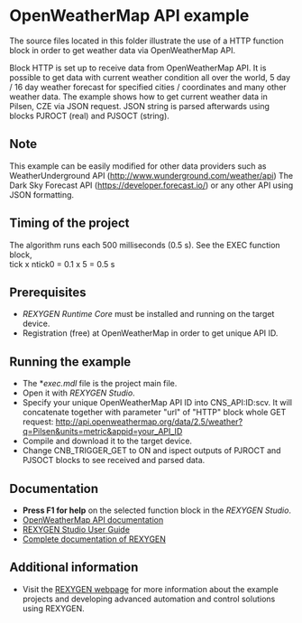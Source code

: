 OpenWeatherMap API example
==========================

The source files located in this folder illustrate the use of a HTTP function block
in order to get weather data via OpenWeatherMap API.

Block HTTP is set up to receive data from OpenWeatherMap API. It is possible to get
data with current weather condition all over the world, 5 day / 16 day weather forecast
for specified cities / coordinates and many other weather data. The example shows how to
get current weather data in Pilsen, CZE via JSON request. JSON string is parsed afterwards
using blocks PJROCT (real) and PJSOCT (string).

## Note ##
This example can be easily modified for other data providers such as WeatherUnderground API (http://www.wunderground.com/weather/api)
The Dark Sky Forecast API (https://developer.forecast.io/) or any other API using JSON formatting.

## Timing of the project ##
The algorithm runs each 500 milliseconds (0.5 s). See the EXEC function block,  
tick x ntick0 = 0.1 x 5 = 0.5 s

## Prerequisites ##
- *REXYGEN Runtime Core* must be installed and running on the target device.
- Registration (free) at OpenWeatherMap in order to get unique API ID.

## Running the example ##
- The **exec.mdl* file is the project main file.
- Open it with *REXYGEN Studio*.
- Specify your unique OpenWeatherMap API ID into CNS_API:ID:scv. It will concatenate together with 
  parameter "url" of "HTTP" block whole GET request: http://api.openweathermap.org/data/2.5/weather?q=Pilsen&units=metric&appid=your_API_ID
- Compile and download it to the target device.
- Change CNB_TRIGGER_GET to ON and ispect outputs of PJROCT and PJSOCT blocks to see received
and parsed data.

## Documentation ##
- **Press F1 for help** on the selected function block in the *REXYGEN Studio*.
- [OpenWeatherMap API documentation](http://openweathermap.org/api)
- [REXYGEN Studio User Guide](https://www.rexygen.com/doc/PDF/ENGLISH/RexygenStudio_ENG.pdf)
- [Complete documentation of REXYGEN](http://www.rexygen.com/documentation-and-support)

## Additional information ##
- Visit the [REXYGEN webpage](http://www.rexygen.com) 
for more information about the example projects and developing advanced 
automation and control solutions using REXYGEN.